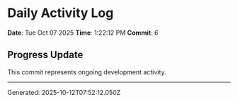 # Daily Activity Log

**Date**: Tue Oct 07 2025
**Time**: 1:22:12 PM
**Commit**: 6

## Progress Update

This commit represents ongoing development activity.

---
Generated: 2025-10-12T07:52:12.050Z

